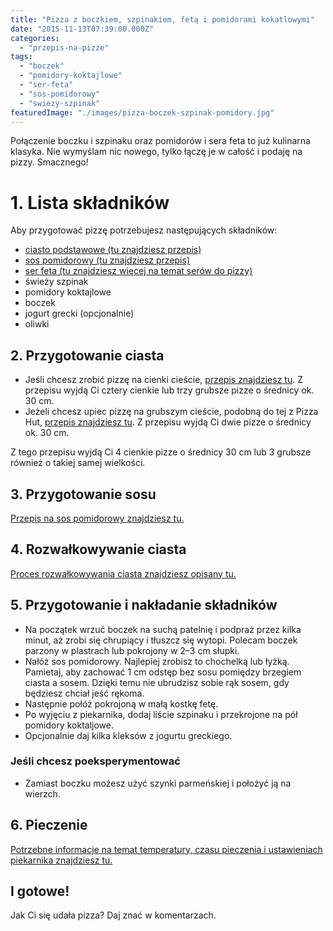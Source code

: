 ```yaml
---
title: "Pizza z boczkiem, szpinakiem, fetą i pomidorami kokatlowymi"
date: "2015-11-13T07:39:00.000Z"
categories: 
  - "przepis-na-pizze"
tags: 
  - "boczek"
  - "pomidory-koktajlowe"
  - "ser-feta"
  - "sos-pomidorowy"
  - "swiezy-szpinak"
featuredImage: "./images/pizza-boczek-szpinak-pomidory.jpg"
---
```


Połączenie boczku i szpinaku oraz pomidorów i sera feta to już kulinarna klasyka. Nie wymyślam nic nowego, tylko łączę je w całość i podaję na pizzy. Smacznego!

# 1\. Lista składników

Aby przygotować pizzę potrzebujesz następujących składników:

- <a title="Przepis na ciasto podstawowe" href="/przepis-na-ciasto-na-pizze/">ciasto podstawowe (tu znajdziesz przepis)</a>
- <a title="Przepis na sos pomidorowy" href="/sos-pomidorowy/">sos pomidorowy (tu znajdziesz przepis)</a>
- <a title="Ser do pizzy" href="/jaki-ser-wybrac-do-pizzy/">ser feta (tu znajdziesz więcej na temat serów do pizzy)</a>
- świeży szpinak
- pomidory koktajlowe
- boczek
- jogurt grecki (opcjonalnie)
- oliwki

## 2\. Przygotowanie ciasta

- Jeśli chcesz zrobić pizzę na cienki cieście, <a title="Przepis na ciasto podstawowe" href="/przepis-na-ciasto-na-pizze/">przepis znajdziesz tu</a>. Z przepisu wyjdą Ci cztery cienkie lub trzy grubsze pizze o średnicy ok. 30 cm.
- Jeżeli chcesz upiec pizzę na grubszym cieście, podobną do tej z Pizza Hut, <a title="Przepis na pizzę na grubym cieście" href="/jak-zrobic-ciasto-na-pizze-jak-w-pizza-hut/">przepis znajdziesz tu</a>. Z przepisu wyjdą Ci dwie pizze o średnicy ok. 30 cm.

Z tego przepisu wyjdą Ci 4 cienkie pizze o średnicy 30 cm lub 3 grubsze również o takiej samej wielkości.

## 3\. Przygotowanie sosu

<a title="Przepis na sos pomidorowy" href="/sos-pomidorowy/">Przepis na sos pomidorowy znajdziesz tu.</a>

## 4\. Rozwałkowywanie ciasta

<a title="Rozwałkowywanie ciasta" href="/jak-walkowac-ciasto-pizzy/">Proces rozwałkowywania ciasta znajdziesz opisany tu.</a>

## 5\. Przygotowanie i nakładanie składników

- Na początek wrzuć boczek na suchą patelnię i podpraż przez kilka minut, aż zrobi się chrupiący i tłuszcz się wytopi. Polecam boczek parzony w plastrach lub pokrojony w 2–3 cm słupki.
- Nałóż sos pomidorowy. Najlepiej zrobisz to chochelką lub łyżką. Pamietaj, aby zachować 1 cm odstęp bez sosu pomiędzy brzegiem ciasta a sosem. Dzięki temu nie ubrudzisz sobie rąk sosem, gdy będziesz chciał jeść rękoma.
- Następnie połóż pokrojoną w małą kostkę fetę.
- Po wyjęciu z piekarnika, dodaj liście szpinaku i przekrojone na pół pomidory koktaljowe.
- Opcjonalnie daj kilka kleksów z jogurtu greckiego.

### Jeśli chcesz poeksperymentować

- Zamiast boczku możesz użyć szynki parmeńskiej i położyć ją na wierzch.

## 6\. Pieczenie

<a title="Jak ustawić piekarnik do pieczenia pizzy" href="/jak-ustawic-piekarnik-pieczenia-pizzy/">Potrzebne informacje na temat temperatury, czasu pieczenia i ustawieniach piekarnika znajdziesz tu.</a>

## I gotowe!

Jak Ci się udała pizza? Daj znać w komentarzach.
